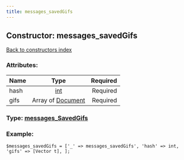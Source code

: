 ```yaml
---
title: messages_savedGifs
---
```

## Constructor: messages\_savedGifs  
[Back to constructors index](index.md)



### Attributes:

| Name     |    Type       | Required |
|----------|:-------------:|---------:|
|hash|[int](../types/int.md) | Required|
|gifs|Array of [Document](../types/Document.md) | Required|



### Type: [messages\_SavedGifs](../types/messages_SavedGifs.md)


### Example:

```
$messages_savedGifs = ['_' => messages_savedGifs', 'hash' => int, 'gifs' => [Vector t], ];
```